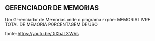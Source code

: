 ## GERENCIADOR DE MEMORIAS

Um Gerenciador de Memorias onde o programa expõe:
    MEMORIA LIVRE
    TOTAL DE MEMORIA
    PORCENTAGEM DE USO



fonte: https://youtu.be/DiXbJL3iWVs
